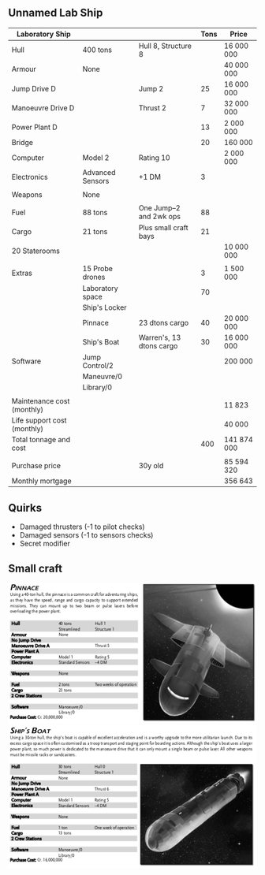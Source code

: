 Unnamed Lab Ship
----------------

| Laboratory Ship |           |                    | Tons | Price        |
|-----------------|-----------|--------------------|------|--------------|
|Hull             |400 tons   | Hull 8, Structure 8|      | 16 000 000   |
|Armour           |None       |                    |      | 40 000 000   |
|Jump Drive D     |           |Jump 2              |25    | 16 000 000   |
|Manoeuvre Drive D|           |Thrust 2            |7     | 32 000 000   |
|Power Plant D    |           |                    |13    |  2 000 000   |
|Bridge           |           |                    |20    |    160 000   |
|Computer         |Model 2    |Rating 10           |      |  2 000 000   |
|Electronics      |Advanced Sensors|+1 DM          |3     |              |
|                 |           |                    |      |              |
|Weapons          |None       |                    |      |              |
|                 |           |                    |      |              |
|Fuel             |88 tons    | One Jump–2 and 2wk ops|88 |              |
|Cargo            |21 tons    | Plus small craft bays|21  |              |
|20 Staterooms    |           |                    |      | 10 000 000   |
|                 |           |                    |      |              |
|Extras           |15 Probe drones |               |3     |  1 500 000   |
|                 |Laboratory space |              |70    |              |
|                 |Ship's Locker  |                |      |              |
|                 |Pinnace    | 23 dtons cargo     |40    | 20 000 000   |
|            |Ship's Boat|Warren's, 13 dtons cargo |30    | 16 000 000   |
|Software         |Jump Control/2 |                |      |    200 000   |
|                 |Maneuvre/0 |                    |      |              |
|                 |Library/0  |                    |      |              |
|                 |           |                    |      |              |
|Maintenance cost (monthly) | |                    |      |     11 823   |
|Life support cost (monthly) | |                   |      |     40 000   |
|Total tonnage and cost  |    |                    |  400 |141 874 000   |
|                |            |                    |      |              |
|Purchase price  |            | 30y old            |      | 85 594 320   |
|Monthly mortgage|            |                    |      |    356 643   |

Quirks
------
- Damaged thrusters (-1 to pilot checks)
- Damaged sensors (-1 to sensors checks)
- Secret modifier

Small craft
-----------
![](pinnace.png)
![](shipsboat.png)
